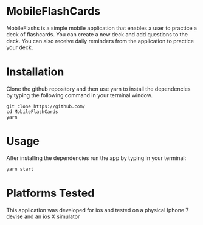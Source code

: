 # MobileFlashCards
MobileFlashs is a simple mobile application that enables a user to practice a deck of flashcards.
You can create a new deck and add questions to the deck.
You can also receive daily reminders from the application to practice your deck.




# Installation
Clone the github repository and then use yarn to install the dependencies by typing the following command in your terminal window.
```
git clone https://github.com/
cd MobileFlashCards
yarn 
```

# Usage
After installing the dependencies run the app by typing in your terminal:
```
yarn start
```

# Platforms Tested
This application was developed for ios and tested on a physical Iphone 7 devise and an ios X simulator